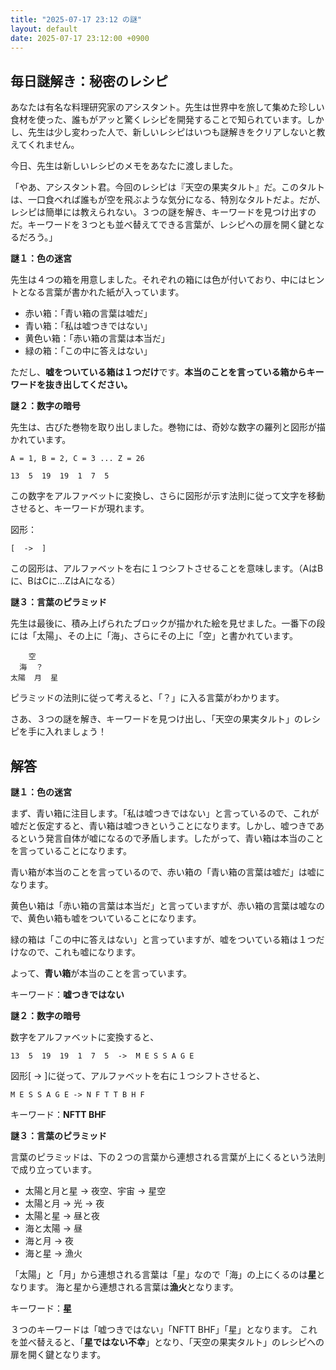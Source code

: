 ```yaml
---
title: "2025-07-17 23:12 の謎"
layout: default
date: 2025-07-17 23:12:00 +0900
---
```

## 毎日謎解き：秘密のレシピ

あなたは有名な料理研究家のアシスタント。先生は世界中を旅して集めた珍しい食材を使った、誰もがアッと驚くレシピを開発することで知られています。しかし、先生は少し変わった人で、新しいレシピはいつも謎解きをクリアしないと教えてくれません。

今日、先生は新しいレシピのメモをあなたに渡しました。

「やあ、アシスタント君。今回のレシピは『天空の果実タルト』だ。このタルトは、一口食べれば誰もが空を飛ぶような気分になる、特別なタルトだよ。だが、レシピは簡単には教えられない。３つの謎を解き、キーワードを見つけ出すのだ。キーワードを３つとも並べ替えてできる言葉が、レシピへの扉を開く鍵となるだろう。」

**謎１：色の迷宮**

先生は４つの箱を用意しました。それぞれの箱には色が付いており、中にはヒントとなる言葉が書かれた紙が入っています。

*   赤い箱：「青い箱の言葉は嘘だ」
*   青い箱：「私は嘘つきではない」
*   黄色い箱：「赤い箱の言葉は本当だ」
*   緑の箱：「この中に答えはない」

ただし、**嘘をついている箱は１つだけ**です。**本当のことを言っている箱からキーワードを抜き出してください。**

**謎２：数字の暗号**

先生は、古びた巻物を取り出しました。巻物には、奇妙な数字の羅列と図形が描かれています。

```
A = 1, B = 2, C = 3 ... Z = 26

13  5  19  19  1  7  5
```

この数字をアルファベットに変換し、さらに図形が示す法則に従って文字を移動させると、キーワードが現れます。

図形：

```
[  ->  ]
```

この図形は、アルファベットを右に１つシフトさせることを意味します。（AはBに、BはCに…ZはAになる）

**謎３：言葉のピラミッド**

先生は最後に、積み上げられたブロックが描かれた絵を見せました。一番下の段には「太陽」、その上に「海」、さらにその上に「空」と書かれています。

```
    空
  海  ？
太陽  月  星
```

ピラミッドの法則に従って考えると、「？」に入る言葉がわかります。

さあ、３つの謎を解き、キーワードを見つけ出し、「天空の果実タルト」のレシピを手に入れましょう！

## 解答

**謎１：色の迷宮**

まず、青い箱に注目します。「私は嘘つきではない」と言っているので、これが嘘だと仮定すると、青い箱は嘘つきということになります。しかし、嘘つきであるという発言自体が嘘になるので矛盾します。したがって、青い箱は本当のことを言っていることになります。

青い箱が本当のことを言っているので、赤い箱の「青い箱の言葉は嘘だ」は嘘になります。

黄色い箱は「赤い箱の言葉は本当だ」と言っていますが、赤い箱の言葉は嘘なので、黄色い箱も嘘をついていることになります。

緑の箱は「この中に答えはない」と言っていますが、嘘をついている箱は１つだけなので、これも嘘になります。

よって、**青い箱**が本当のことを言っています。

キーワード：**嘘つきではない**

**謎２：数字の暗号**

数字をアルファベットに変換すると、

```
13  5  19  19  1  7  5  ->  M E S S A G E
```

図形[ -> ]に従って、アルファベットを右に１つシフトさせると、

```
M E S S A G E -> N F T T B H F
```

キーワード：**NFTT BHF**

**謎３：言葉のピラミッド**

言葉のピラミッドは、下の２つの言葉から連想される言葉が上にくるという法則で成り立っています。

*   太陽と月と星 → 夜空、宇宙 → 星空
*   太陽と月 → 光 → 夜
*   太陽と星 → 昼と夜
*   海と太陽 → 昼
*   海と月 → 夜
*   海と星 → 漁火

「太陽」と「月」から連想される言葉は「星」なので「海」の上にくるのは**星**となります。
海と星から連想される言葉は**漁火**となります。

キーワード：**星**

３つのキーワードは「嘘つきではない」「NFTT BHF」「星」となります。
これを並べ替えると、「**星ではない不幸**」となり、「天空の果実タルト」のレシピへの扉を開く鍵となります。
